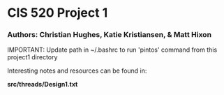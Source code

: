 # CIS 520 Project 1
### Authors: Christian Hughes, Katie Kristiansen, & Matt Hixon

IMPORTANT: Update path in ~/.bashrc to run 'pintos' command from this project1 directory

Interesting notes and resources can be found in:

__src/threads/Design1.txt__